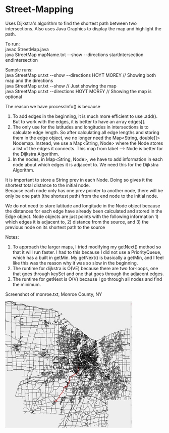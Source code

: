 # Street-Mapping
Uses Dijkstra's algorithm to find the shortest path between two intersections. Also uses Java Graphics to display the map and highlight the path.

To run:  
javac StreetMap.java  
java StreetMap mapName.txt --show --directions startIntersection endIntersection

Sample runs:  
java StreetMap ur.txt --show --directions HOYT MOREY // Showing both map and the directions  
java StreetMap ur.txt --show // Just showing the map  
java StreetMap ur.txt --directions HOYT MOREY // Showing the map is optional

The reason we have processInfo() is because  
1) To add edges in the beginning, it is much more efficient to use .add(). But to work with the edges, it is better to have an array edges[].  
2) The only use for the latitudes and longitudes in intersections is to calculate edge length. So after calculating all edge lengths
and storing them in the edge object, we no longer need the Map<String, double[]> Nodemap. Instead, we use a Map<String, Node> where 
the Node stores a list of the edges it connects. This map from label --> Node is better for the Dijkstra Algorithm.   
3) In the nodes, in Map<String, Node>, we have to add information in each node about which edges it is adjacent to. We need this for the
Dijkstra Algorithm.

It is important to store a String prev in each Node. Doing so gives it the shortest total distance to the initial node.   
Because each node only has one prev pointer to another node, there will be only be one path (the shortest path) from the end node
to the initial node.

We do not need to store latitude and longitude in the Node object because the distances for each edge have already been calculated
and stored in the Edge object. Node objects are just points with the following information 1) which edges it is adjacent to, 2) distance from
the source, and 3) the previous node on its shortest path to the source

Notes:
1) To approach the larger maps, I tried modifying my getNext() method so that it will run faster. I had to this because I did not use a PriorityQueue,
which has a built in getMin. My getNext() is basically a getMin, and I feel like this was the reason why it was so slow in the beginning.  
2) The runtime for dijkstra is O(VE) because there are two for-loops, one that goes through keySet and one that goes through the adjacent edges.  
3) The runtime for getNext is O(V) because I go through all nodes and find the minimum.


Screenshot of monroe.txt, Monroe County, NY

<img src="monroe_screenshot.png" width="400" height="400">
